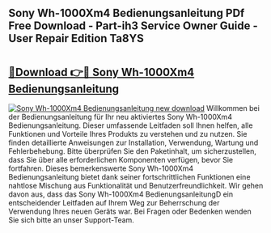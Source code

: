 ## Sony Wh-1000Xm4 Bedienungsanleitung PDf Free Download - Part-ih3 Service Owner Guide - User Repair Edition Ta8YS

# <h2><a href="http://df57y3.blite.top/?on=Sony+Wh-1000Xm4+Bedienungsanleitung">🔗Download 👉🔴 Sony Wh-1000Xm4 Bedienungsanleitung</a></h2>

[![Sony Wh-1000Xm4 Bedienungsanleitung new download](https://i.imgur.com/lujVjoI.png)](http://df57y3.blite.top/?on=Sony+Wh-1000Xm4+Bedienungsanleitung)
Willkommen bei der Bedienungsanleitung für Ihr neu aktiviertes Sony Wh-1000Xm4 Bedienungsanleitung. Dieser umfassende Leitfaden soll Ihnen helfen, alle Funktionen und Vorteile Ihres Produkts zu verstehen und zu nutzen. Sie finden detaillierte Anweisungen zur Installation, Verwendung, Wartung und Fehlerbehebung. Bitte überprüfen Sie den Paketinhalt, um sicherzustellen, dass Sie über alle erforderlichen Komponenten verfügen, bevor Sie fortfahren. Dieses bemerkenswerte Sony Wh-1000Xm4 Bedienungsanleitung bietet dank seiner fortschrittlichen Funktionen eine nahtlose Mischung aus Funktionalität und Benutzerfreundlichkeit. Wir gehen davon aus, dass das Sony Wh-1000Xm4 BedienungsanleitungD ein entscheidender Leitfaden auf Ihrem Weg zur Beherrschung der Verwendung Ihres neuen Geräts war. Bei Fragen oder Bedenken wenden Sie sich bitte an unser Support-Team.
